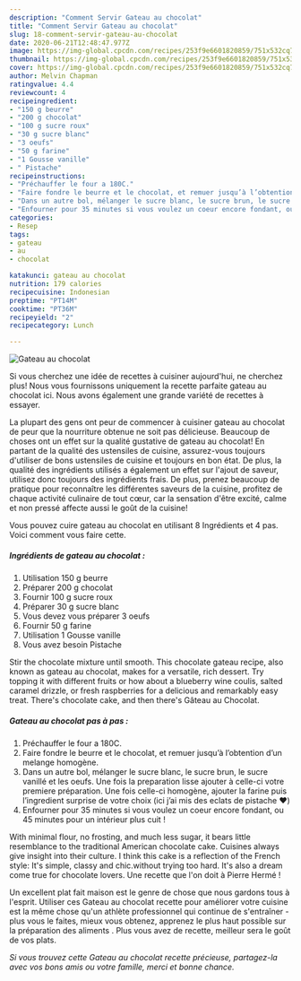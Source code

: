 ```yaml
---
description: "Comment Servir Gateau au chocolat"
title: "Comment Servir Gateau au chocolat"
slug: 18-comment-servir-gateau-au-chocolat
date: 2020-06-21T12:48:47.977Z
image: https://img-global.cpcdn.com/recipes/253f9e6601820859/751x532cq70/gateau-au-chocolat-photo-principale-de-la-recette.jpg
thumbnail: https://img-global.cpcdn.com/recipes/253f9e6601820859/751x532cq70/gateau-au-chocolat-photo-principale-de-la-recette.jpg
cover: https://img-global.cpcdn.com/recipes/253f9e6601820859/751x532cq70/gateau-au-chocolat-photo-principale-de-la-recette.jpg
author: Melvin Chapman
ratingvalue: 4.4
reviewcount: 4
recipeingredient:
- "150 g beurre"
- "200 g chocolat"
- "100 g sucre roux"
- "30 g sucre blanc"
- "3 oeufs"
- "50 g farine"
- "1 Gousse vanille"
- " Pistache"
recipeinstructions:
- "Préchauffer le four a 180C."
- "Faire fondre le beurre et le chocolat, et remuer jusqu’à l’obtention d’un melange homogène."
- "Dans un autre bol, mélanger le sucre blanc, le sucre brun, le sucre vanillé et les oeufs. Une fois la preparation lisse ajouter à celle-ci votre premiere préparation. Une fois celle-ci homogène, ajouter la farine puis l’ingredient surprise de votre choix (ici j’ai mis des eclats de pistache ❤️)"
- "Enfourner pour 35 minutes si vous voulez un coeur encore fondant, ou 45 minutes pour un intérieur plus cuit !"
categories:
- Resep
tags:
- gateau
- au
- chocolat

katakunci: gateau au chocolat 
nutrition: 179 calories
recipecuisine: Indonesian
preptime: "PT14M"
cooktime: "PT36M"
recipeyield: "2"
recipecategory: Lunch

---
```



![Gateau au chocolat](https://img-global.cpcdn.com/recipes/253f9e6601820859/751x532cq70/gateau-au-chocolat-photo-principale-de-la-recette.jpg)

Si vous cherchez une idée de recettes à cuisiner aujourd'hui, ne cherchez plus! Nous vous fournissons uniquement la recette parfaite gateau au chocolat ici. Nous avons également une grande variété de recettes à essayer.

La plupart des gens ont peur de commencer à cuisiner gateau au chocolat de peur que la nourriture obtenue ne soit pas délicieuse. Beaucoup de choses ont un effet sur la qualité gustative de gateau au chocolat! En partant de la qualité des ustensiles de cuisine, assurez-vous toujours d'utiliser de bons ustensiles de cuisine et toujours en bon état. De plus, la qualité des ingrédients utilisés a également un effet sur l'ajout de saveur, utilisez donc toujours des ingrédients frais. De plus, prenez beaucoup de pratique pour reconnaître les différentes saveurs de la cuisine, profitez de chaque activité culinaire de tout cœur, car la sensation d'être excité, calme et non pressé affecte aussi le goût de la cuisine!

<!--inarticleads1-->

Vous pouvez cuire gateau au chocolat en utilisant 8 Ingrédients et 4 pas. Voici comment vous faire cette.

##### Ingrédients de gateau au chocolat :

1. Utilisation 150 g beurre
1. Préparer 200 g chocolat
1. Fournir 100 g sucre roux
1. Préparer 30 g sucre blanc
1. Vous devez vous préparer 3 oeufs
1. Fournir 50 g farine
1. Utilisation 1 Gousse vanille
1. Vous avez besoin  Pistache


Stir the chocolate mixture until smooth. This chocolate gateau recipe, also known as gateau au chocolat, makes for a versatile, rich dessert. Try topping it with different fruits or how about a blueberry wine coulis, salted caramel drizzle, or fresh raspberries for a delicious and remarkably easy treat. There&#39;s chocolate cake, and then there&#39;s Gâteau au Chocolat. 

<!--inarticleads2-->

##### Gateau au chocolat pas à pas :

1. Préchauffer le four a 180C.
1. Faire fondre le beurre et le chocolat, et remuer jusqu’à l’obtention d’un melange homogène.
1. Dans un autre bol, mélanger le sucre blanc, le sucre brun, le sucre vanillé et les oeufs. Une fois la preparation lisse ajouter à celle-ci votre premiere préparation. Une fois celle-ci homogène, ajouter la farine puis l’ingredient surprise de votre choix (ici j’ai mis des eclats de pistache ❤️)
1. Enfourner pour 35 minutes si vous voulez un coeur encore fondant, ou 45 minutes pour un intérieur plus cuit !


With minimal flour, no frosting, and much less sugar, it bears little resemblance to the traditional American chocolate cake. Cuisines always give insight into their culture. I think this cake is a reflection of the French style: It&#39;s simple, classy and chic.without trying too hard. It&#39;s also a dream come true for chocolate lovers. Une recette que l&#39;on doit à Pierre Hermé ! 

<!--inarticleads1-->

<p>
Un excellent plat fait maison est le genre de chose que nous gardons tous à l'esprit. Utiliser ces Gateau au chocolat recette pour améliorer votre cuisine est la même chose qu'un athlète professionnel qui continue de s'entraîner - plus vous le faites, mieux vous obtenez, apprenez le plus haut possible sur la préparation des aliments . Plus vous avez de recette, meilleur sera le goût de vos plats.
</p>

<p>
<i>Si vous trouvez cette Gateau au chocolat recette précieuse, partagez-la avec vos bons amis ou votre famille, merci et bonne chance.</i>
</p>
